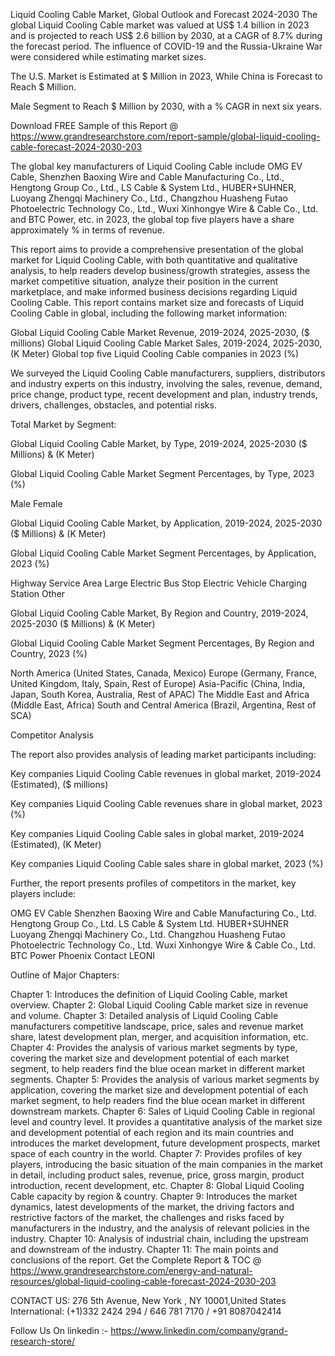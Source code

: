 Liquid Cooling Cable Market, Global Outlook and Forecast 2024-2030
The global Liquid Cooling Cable market was valued at US$ 1.4 billion in 2023 and is projected to reach US$ 2.6 billion by 2030, at a CAGR of 8.7% during the forecast period. The influence of COVID-19 and the Russia-Ukraine War were considered while estimating market sizes.

The U.S. Market is Estimated at $ Million in 2023, While China is Forecast to Reach $ Million.

Male Segment to Reach $ Million by 2030, with a % CAGR in next six years.

Download FREE Sample of this Report @ https://www.grandresearchstore.com/report-sample/global-liquid-cooling-cable-forecast-2024-2030-203

The global key manufacturers of Liquid Cooling Cable include OMG EV Cable, Shenzhen Baoxing Wire and Cable Manufacturing Co., Ltd., Hengtong Group Co., Ltd., LS Cable & System Ltd., HUBER+SUHNER, Luoyang Zhengqi Machinery Co., Ltd., Changzhou Huasheng Futao Photoelectric Technology Co., Ltd., Wuxi Xinhongye Wire & Cable Co., Ltd. and BTC Power, etc. in 2023, the global top five players have a share approximately % in terms of revenue.

This report aims to provide a comprehensive presentation of the global market for Liquid Cooling Cable, with both quantitative and qualitative analysis, to help readers develop business/growth strategies, assess the market competitive situation, analyze their position in the current marketplace, and make informed business decisions regarding Liquid Cooling Cable. This report contains market size and forecasts of Liquid Cooling Cable in global, including the following market information:

Global Liquid Cooling Cable Market Revenue, 2019-2024, 2025-2030, ($ millions)
Global Liquid Cooling Cable Market Sales, 2019-2024, 2025-2030, (K Meter)
Global top five Liquid Cooling Cable companies in 2023 (%)

We surveyed the Liquid Cooling Cable manufacturers, suppliers, distributors and industry experts on this industry, involving the sales, revenue, demand, price change, product type, recent development and plan, industry trends, drivers, challenges, obstacles, and potential risks.

Total Market by Segment:

Global Liquid Cooling Cable Market, by Type, 2019-2024, 2025-2030 ($ Millions) & (K Meter)

Global Liquid Cooling Cable Market Segment Percentages, by Type, 2023 (%)

Male
Female

Global Liquid Cooling Cable Market, by Application, 2019-2024, 2025-2030 ($ Millions) & (K Meter)

Global Liquid Cooling Cable Market Segment Percentages, by Application, 2023 (%)

Highway Service Area
Large Electric Bus Stop
Electric Vehicle Charging Station
Other

Global Liquid Cooling Cable Market, By Region and Country, 2019-2024, 2025-2030 ($ Millions) & (K Meter)

Global Liquid Cooling Cable Market Segment Percentages, By Region and Country, 2023 (%)

North America (United States, Canada, Mexico)
Europe (Germany, France, United Kingdom, Italy, Spain, Rest of Europe)
Asia-Pacific (China, India, Japan, South Korea, Australia, Rest of APAC)
The Middle East and Africa (Middle East, Africa)
South and Central America (Brazil, Argentina, Rest of SCA)

Competitor Analysis

The report also provides analysis of leading market participants including:

Key companies Liquid Cooling Cable revenues in global market, 2019-2024 (Estimated), ($ millions)

Key companies Liquid Cooling Cable revenues share in global market, 2023 (%)

Key companies Liquid Cooling Cable sales in global market, 2019-2024 (Estimated), (K Meter)

Key companies Liquid Cooling Cable sales share in global market, 2023 (%)

Further, the report presents profiles of competitors in the market, key players include:

OMG EV Cable
Shenzhen Baoxing Wire and Cable Manufacturing Co., Ltd.
Hengtong Group Co., Ltd.
LS Cable & System Ltd.
HUBER+SUHNER
Luoyang Zhengqi Machinery Co., Ltd.
Changzhou Huasheng Futao Photoelectric Technology Co., Ltd.
Wuxi Xinhongye Wire & Cable Co., Ltd.
BTC Power
Phoenix Contact
LEONI

Outline of Major Chapters:

Chapter 1: Introduces the definition of Liquid Cooling Cable, market overview.
Chapter 2: Global Liquid Cooling Cable market size in revenue and volume.
Chapter 3: Detailed analysis of Liquid Cooling Cable manufacturers competitive landscape, price, sales and revenue market share, latest development plan, merger, and acquisition information, etc.
Chapter 4: Provides the analysis of various market segments by type, covering the market size and development potential of each market segment, to help readers find the blue ocean market in different market segments.
Chapter 5: Provides the analysis of various market segments by application, covering the market size and development potential of each market segment, to help readers find the blue ocean market in different downstream markets.
Chapter 6: Sales of Liquid Cooling Cable in regional level and country level. It provides a quantitative analysis of the market size and development potential of each region and its main countries and introduces the market development, future development prospects, market space of each country in the world.
Chapter 7: Provides profiles of key players, introducing the basic situation of the main companies in the market in detail, including product sales, revenue, price, gross margin, product introduction, recent development, etc.
Chapter 8: Global Liquid Cooling Cable capacity by region & country.
Chapter 9: Introduces the market dynamics, latest developments of the market, the driving factors and restrictive factors of the market, the challenges and risks faced by manufacturers in the industry, and the analysis of relevant policies in the industry.
Chapter 10: Analysis of industrial chain, including the upstream and downstream of the industry.
Chapter 11: The main points and conclusions of the report.
Get the Complete Report & TOC @ https://www.grandresearchstore.com/energy-and-natural-resources/global-liquid-cooling-cable-forecast-2024-2030-203

CONTACT US:
276 5th Avenue, New York , NY 10001,United States
International: (+1)332 2424 294 / 646 781 7170 / +91 8087042414

Follow Us On linkedin :- https://www.linkedin.com/company/grand-research-store/
